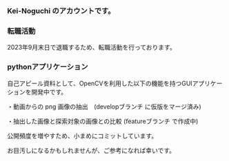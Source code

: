 ### Kei-Noguchi のアカウントです。


### 転職活動
2023年9月末日で退職するため、転職活動を行っております。


### pythonアプリケーション
自己アピール資料として、OpenCVを利用した以下の機能を持つGUIアプリケーションを開発中です。

・動画からの png 画像の抽出　(developブランチ に仮版をマージ済み)

・抽出した画像と探索対象の画像との比較 (featureブランチ で作成中)

公開頻度を増やすため、小まめにコミットしています。

お目汚しになるかもしれませんが、ご参考になれば幸いです。
